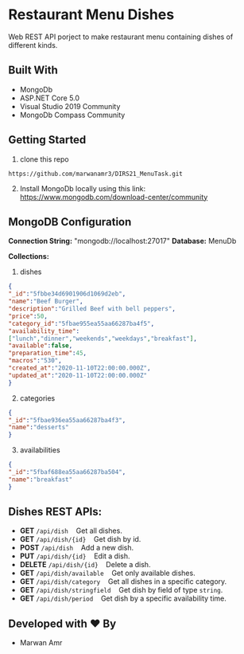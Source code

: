 # Restaurant Menu Dishes
 Web REST API porject to make restaurant menu containing dishes of different kinds.

## Built With

- MongoDb 
- ASP.NET Core 5.0
- Visual Studio 2019 Community
- MongoDb Compass Community

## Getting Started

1. clone this repo
```
https://github.com/marwanamr3/DIRS21_MenuTask.git
```
2. Install MongoDb locally using this link:
https://www.mongodb.com/download-center/community

## MongoDB Configuration
**Connection String:** 
"mongodb://localhost:27017" 
**Database:** 
MenuDb

**Collections:**
1) dishes
```json
{
"_id":"5fbbe34d6901906d1069d2eb",
"name":"Beef Burger",
"description":"Grilled Beef with bell peppers",
"price":50,
"category_id":"5fbae955ea55aa66287ba4f5",
"availability_time":
["lunch","dinner","weekends","weekdays","breakfast"],
"available":false,
"preparation_time":45,
"macros":"530",
"created_at":"2020-11-10T22:00:00.000Z",
"updated_at":"2020-11-10T22:00:00.000Z"
}
```
2) categories
```json
{
"_id":"5fbae936ea55aa66287ba4f3",
"name":"desserts"
}
```
3) availabilities
```json
{
"_id":"5fbaf688ea55aa66287ba504",
"name":"breakfast"
}
```

## Dishes REST APIs:

- **GET** `/api/dish`&nbsp;&nbsp;&nbsp;&nbsp;Get all dishes.
- **GET** `/api/dish/{id}`&nbsp;&nbsp;&nbsp;&nbsp;Get dish by id.
- **POST** `/api/dish`&nbsp;&nbsp;&nbsp;&nbsp;Add a new dish.
- **PUT** `/api/dish/{id}`&nbsp;&nbsp;&nbsp;&nbsp;Edit a dish.
- **DELETE** `/api/dish/{id}`&nbsp;&nbsp;&nbsp;&nbsp;Delete a dish.
- **GET** `/api/dish/available`&nbsp;&nbsp;&nbsp;&nbsp;Get only available dishes.
- **GET** `/api/dish/category`&nbsp;&nbsp;&nbsp;&nbsp;Get all dishes in a specific category.
- **GET** `/api/dish/stringfield`&nbsp;&nbsp;&nbsp;&nbsp;Get dish by field of type `string`.
- **GET** `/api/dish/period`&nbsp;&nbsp;&nbsp;&nbsp;Get dish by a specific availability time.

## Developed with :heart: By

- Marwan Amr


